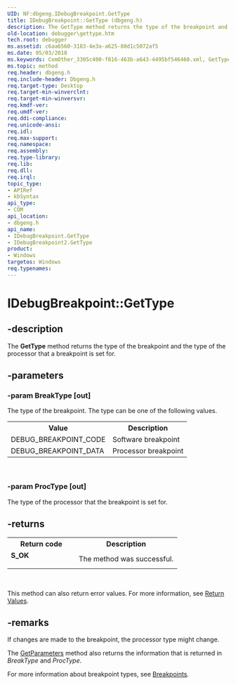 ```yaml
---
UID: NF:dbgeng.IDebugBreakpoint.GetType
title: IDebugBreakpoint::GetType (dbgeng.h)
description: The GetType method returns the type of the breakpoint and the type of the processor that a breakpoint is set for.
old-location: debugger\gettype.htm
tech.root: debugger
ms.assetid: c6aa6560-3183-4e3a-a625-80d1c5072af5
ms.date: 05/03/2018
ms.keywords: ComOther_3305c400-f816-463b-a643-4495bf546460.xml, GetType, GetType method [Windows Debugging], GetType method [Windows Debugging],IDebugBreakpoint interface, GetType method [Windows Debugging],IDebugBreakpoint2 interface, IDebugBreakpoint interface [Windows Debugging],GetType method, IDebugBreakpoint.GetType, IDebugBreakpoint2 interface [Windows Debugging],GetType method, IDebugBreakpoint2::GetType, IDebugBreakpoint::GetType, dbgeng/IDebugBreakpoint2::GetType, dbgeng/IDebugBreakpoint::GetType, debugger.gettype
ms.topic: method
req.header: dbgeng.h
req.include-header: Dbgeng.h
req.target-type: Desktop
req.target-min-winverclnt: 
req.target-min-winversvr: 
req.kmdf-ver: 
req.umdf-ver: 
req.ddi-compliance: 
req.unicode-ansi: 
req.idl: 
req.max-support: 
req.namespace: 
req.assembly: 
req.type-library: 
req.lib: 
req.dll: 
req.irql: 
topic_type:
- APIRef
- kbSyntax
api_type:
- COM
api_location:
- dbgeng.h
api_name:
- IDebugBreakpoint.GetType
- IDebugBreakpoint2.GetType
product:
- Windows
targetos: Windows
req.typenames: 
---
```


# IDebugBreakpoint::GetType


## -description


The <b>GetType</b> method returns the type of the breakpoint and the type of the processor that a breakpoint is set for.


## -parameters




### -param BreakType [out]

The type of the breakpoint.  The type can be one of the following  values.

<table>
<tr>
<th>Value</th>
<th>Description</th>
</tr>
<tr>
<td>
DEBUG_BREAKPOINT_CODE

</td>
<td>
Software breakpoint

</td>
</tr>
<tr>
<td>
DEBUG_BREAKPOINT_DATA

</td>
<td>
Processor breakpoint

</td>
</tr>
</table>
 


### -param ProcType [out]

The type of the processor that the breakpoint is set for.


## -returns



<table>
<tr>
<th>Return code</th>
<th>Description</th>
</tr>
<tr>
<td width="40%">
<dl>
<dt><b>S_OK</b></dt>
</dl>
</td>
<td width="60%">
The method was successful.

</td>
</tr>
</table>
 

This method can also return error values.  For more information, see <a href="https://msdn.microsoft.com/713f3ee2-2f5b-415e-9908-90f5ae428b43">Return Values</a>.




## -remarks



If changes are made to the breakpoint, the processor type might change.

The <a href="https://msdn.microsoft.com/library/windows/hardware/ff548095">GetParameters</a> method also returns the information that is returned in <i>BreakType</i> and <i>ProcType</i>.

For more information about breakpoint types, see <a href="https://msdn.microsoft.com/library/windows/hardware/ff538928">Breakpoints</a>.



